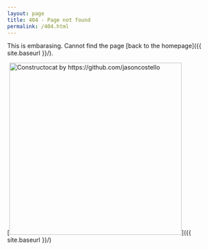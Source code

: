 ```yaml
---
layout: page
title: 404 - Page not found
permalink: /404.html
---
```


This is embarasing. Cannot find the page [back to the homepage]({{ site.baseurl }}/).

[<img src="{{ site.baseurl }}/images/404.jpg" alt="Constructocat by https://github.com/jasoncostello" style="width: 400px;"/>]({{ site.baseurl }}/)
